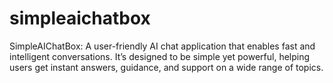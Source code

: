 # simpleaichatbox
SimpleAIChatBox: A user-friendly AI chat application that enables fast and intelligent conversations. It’s designed to be simple yet powerful, helping users get instant answers, guidance, and support on a wide range of topics.
